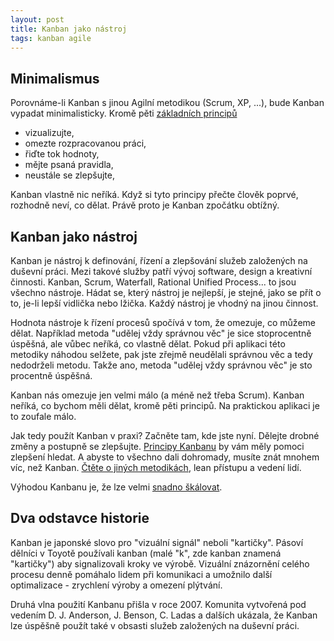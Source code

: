 ```yaml
---
layout: post
title: Kanban jako nástroj
tags: kanban agile
---
```


## Minimalismus

Porovnáme-li Kanban s jinou Agilní metodikou (Scrum, XP, ...),
bude Kanban vypadat minimalisticky. Kromě pěti [základních principů](/principy-kanbanu/)

- vizualizujte,
- omezte rozpracovanou práci,
- řiďte tok hodnoty,
- mějte psaná pravidla,
- neustále se zlepšujte,

Kanban vlastně nic neříká. Když si tyto principy přečte člověk poprvé, rozhodně neví, co dělat.
Právě proto je Kanban zpočátku obtížný.

## Kanban jako nástroj

Kanban je nástroj k definování, řízení a zlepšování služeb založených na duševní práci.
Mezi takové služby patří vývoj software, design a kreativní činnosti.
Kanban, Scrum, Waterfall, Rational Unified Process... to jsou všechno nástroje.
Hádat se, který nástroj je nejlepší, je stejné, jako se přít o to, je-li lepší vidlička nebo lžička.
Každý nástroj je vhodný na jinou činnost.

Hodnota nástroje k řízení procesů spočívá v tom, že omezuje, co můžeme dělat.
Například metoda "udělej vždy správnou věc" je sice stoprocentně úspěšná, ale vůbec neříká,
co vlastně dělat. Pokud při aplikaci této metodiky náhodou selžete, pak jste zřejmě neudělali
správnou věc a tedy nedodrželi metodu. Takže ano, metoda "udělej vždy správnou věc" je sto procentně úspěšná.

Kanban nás omezuje jen velmi málo (a méně než třeba Scrum). Kanban neříká, co bychom měli dělat,
kromě pěti principů. Na praktickou aplikaci je to zoufale málo.

Jak tedy použít Kanban v praxi? Začněte tam, kde jste nyní. Dělejte drobné změny a postupně se zlepšujte.
[Principy Kanbanu](/principy-kanbanu/) by vám měly pomoci zlepšení hledat. A abyste to všechno dali dohromady,
musíte znát mnohem víc, než Kanban. [Čtěte o jiných metodikách](/ucte-se-metodiky/), lean přístupu a vedení lidí.

Výhodou Kanbanu je, že lze velmi [snadno škálovat](/skalovany-kanban/).

## Dva odstavce historie

Kanban je japonské slovo pro "vizuální signál" neboli "kartičky".
Pásoví dělníci v Toyotě používali kanban (malé "k", zde kanban znamená "kartičky")
aby signalizovali kroky ve výrobě. Vizuální znázornění celého procesu denně pomáhalo lidem
při komunikaci a umožnilo další optimalizace - zrychlení výroby a omezení plýtvání.

Druhá vlna použití Kanbanu přišla v roce 2007.
Komunita vytvořená pod vedením D. J. Anderson, J. Benson, C. Ladas a dalších
ukázala, že Kanban lze úspěšně použít také v obsasti služeb založených na duševní práci.
